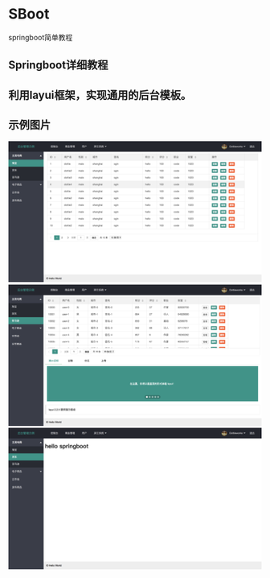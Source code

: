 # SBoot
springboot简单教程

## Springboot详细教程

## 利用layui框架，实现通用的后台模板。

## 示例图片
![图片1](https://github.com/daejong123/SBoot/blob/master/src/main/resources/static/img/first.png)
![图片2](https://github.com/daejong123/SBoot/blob/master/src/main/resources/static/img/second.png)
![图片3](https://github.com/daejong123/SBoot/blob/master/src/main/resources/static/img/third.png)

